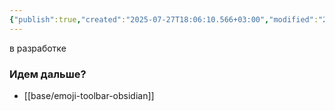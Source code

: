 ```yaml
---
{"publish":true,"created":"2025-07-27T18:06:10.566+03:00","modified":"2025-08-02T13:23:31.496+03:00","cssclasses":""}
---
```


в разработке

### Идем дальше?
- [[base/emoji-toolbar-obsidian]]